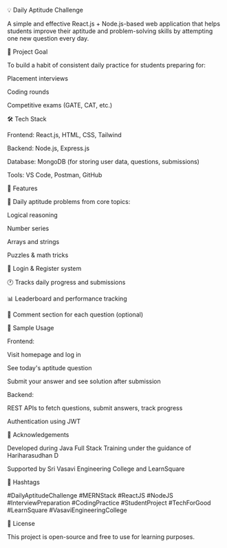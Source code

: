 💡 Daily Aptitude Challenge

A simple and effective React.js + Node.js-based web application that helps students improve their aptitude and problem-solving skills by attempting one new question every day.

🎯 Project Goal

To build a habit of consistent daily practice for students preparing for:

Placement interviews

Coding rounds

Competitive exams (GATE, CAT, etc.)

🛠 Tech Stack

Frontend: React.js, HTML, CSS, Tailwind

Backend: Node.js, Express.js

Database: MongoDB (for storing user data, questions, submissions)

Tools: VS Code, Postman, GitHub

🚀 Features

🧠 Daily aptitude problems from core topics:

Logical reasoning

Number series

Arrays and strings

Puzzles & math tricks

📝 Login & Register system

🕐 Tracks daily progress and submissions

📊 Leaderboard and performance tracking

💬 Comment section for each question (optional)



🧪 Sample Usage

Frontend:

Visit homepage and log in

See today's aptitude question

Submit your answer and see solution after submission

Backend:

REST APIs to fetch questions, submit answers, track progress

Authentication using JWT

🙌 Acknowledgements

Developed during Java Full Stack Training under the guidance of Hariharasudhan D

Supported by Sri Vasavi Engineering College and LearnSquare

🔖 Hashtags

#DailyAptitudeChallenge #MERNStack #ReactJS #NodeJS #InterviewPreparation #CodingPractice #StudentProject #TechForGood #LearnSquare #VasaviEngineeringCollege

📌 License

This project is open-source and free to use for learning purposes.

